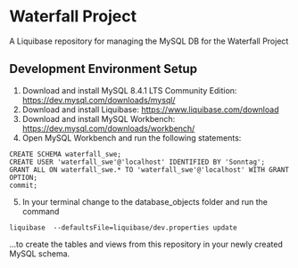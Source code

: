 # Waterfall Project
A Liquibase repository for managing the MySQL DB for the Waterfall Project

## Development Environment Setup
1. Download and install MySQL 8.4.1 LTS Community Edition: https://dev.mysql.com/downloads/mysql/ 
2. Download and install Liquibase: https://www.liquibase.com/download
3. Download and install MySQL Workbench: https://dev.mysql.com/downloads/workbench/
4. Open MySQL Workbench and run the following statements:
```
CREATE SCHEMA waterfall_swe;
CREATE USER 'waterfall_swe'@'localhost' IDENTIFIED BY 'Sonntag';
GRANT ALL ON waterfall_swe.* TO 'waterfall_swe'@'localhost' WITH GRANT OPTION;
commit;
```
5. In your terminal change to the database_objects folder and run the command
```
liquibase  --defaultsFile=liquibase/dev.properties update
```
...to create the tables and views from this repository in your newly created MySQL schema.
